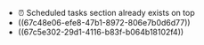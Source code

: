 - ⏰ Scheduled tasks section already exists on top
- ((67c48e06-efe8-47b1-8972-806e7b0d6d77))
- ((67c5e302-29d1-4116-b83f-b064b18102f4))
